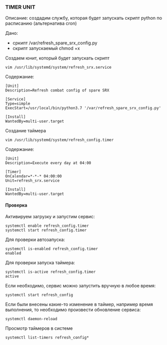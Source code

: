 ### TIMER UNIT ###

Описание: создадим службу, которая будет запускать скрипт python по расписанию (альтернатива cron)

Дано: 
- сркипт /var/refresh_spare_srx_config.py 
- скрипт запускаемый chmod +x

Создаем юнит, который будет запускать скрипт
```shell
vim /usr/lib/systemd/system/refresh_srx.service
```
Содержание:
```shell
[Unit]
Description=Refresh combat config of spare SRX

[Service]
Type=simple
ExecStart=/usr/local/bin/python3.7 '/var/refresh_spare_srx_config.py'

[Install]
WantedBy=multi-user.target
```
Создание таймера
```shell
vim /usr/lib/systemd/system/refresh_config.timer
```
Содержание:
```shell
[Unit]
Description=Execute every day at 04:00

[Timer]
OnCalendar=*-*-* 04:00:00
Unit=refresh_srx.service

[Install]
WantedBy=multi-user.target
```

#### Проверка ####
Активируем загрузку и запустим сервис:

```shell
systemctl enable refresh_config.timer
systemctl start refresh_config.timer
```

Для проверки автозапуска:

```shell
systemctl is-enabled refresh_config.timer
enabled
```
Для проверки запуска таймера:

```shell
systemctl is-active refresh_config.timer
active
```
Если необходимо, сервис можно запустить вручную в любое время:

```shell
systemctl start refresh_config
```
Если были внесены какие-то изменение в таймер, например время выполнения, то необходимо произвести обновление сервиса:

```shell
systemctl daemon-reload
```
Просмотр таймеров в системе

```shell
systemctl list-timers refresh_config*
```

